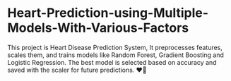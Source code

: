 # Heart-Prediction-using-Multiple-Models-With-Various-Factors
This project is Heart Disease Prediction System, It preprocesses features, scales them, and trains models like Random Forest, Gradient Boosting and Logistic Regression. The best model is selected based on accuracy and saved with the scaler for future predictions. ❤️💉
